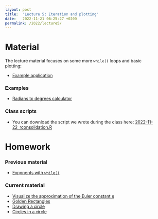 ```yaml
---
layout: post
title:  "Lecture 5: Iteration and plotting"
date:   2022-11-21 06:25:27 +0200
permalink: /2022/lecture5/
---
```


# Material

The lecture material focuses on some more `while()` loops and basic plotting:  
- [Example application](https://adamkocsis.github.io/rkheion/2_Advanced_Beginner/06_iteration/while_application.html)

### Examples
- [Radians to degrees calculator](https://adamkocsis.github.io/rkheion/Exercises/2022-11-14d_deg_to_rad.html)

### Class scripts
- You can download the script we wrote during the class here: [2022-11-22_rconsolidation.R]({{site.url}}{{site.baseurl}}/data/scripts/2022-11-22_rconsolidation.R)

# Homework

### Previous material 
- [Exponents with `while()`](https://adamkocsis.github.io/rkheion/Exercises/2022-11-21e_exp_with_while.html)

### Current material
- [Visualize the approximation of the Euler constant e](https://adamkocsis.github.io/rkheion/Exercises/2022-11-21_visualize_e.html)
- [Golden Rectangles](https://adamkocsis.github.io/rkheion/Exercises/2022-11-21c_golden_rectangles.html)
- [Drawing a circle](https://adamkocsis.github.io/rkheion/Exercises/2022-11-21b_draw_circle.html)
- [Circles in a circle](https://adamkocsis.github.io/rkheion/Exercises/2022-11-21d_circles_in_circle.html)




